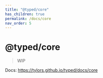 ```yaml
---
title: "@typed/core"
has_children: true
permalink: /docs/core
nav_order: 5
---
```


# @typed/core

> WIP

Docs: https://tylors.github.io/typed/docs/core

